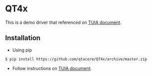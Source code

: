 # QT4x

This is a demo driver that referenced on [TUIA document](https://qta-tuia.readthedocs.io/zh/latest/).

## Installation
* Using pip
```
$ pip install https://github.com/qtacore/QT4x/archive/master.zip
```
* Follow instructions on [TUIA document](https://qta-tuia.readthedocs.io/zh/latest/quickstart.html#id2).
